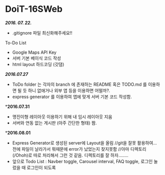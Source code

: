 # DoiT-16SWeb

***2016. 07. 22.***
- .gitignore 파일 최신화해주세요!!

To-Do List
- Google Maps API Key
- 서버 기본 베이식 코드 작성
- html layout 하드코딩 (갓댐)

***2016.07.27***

- ToDo folder 는 각자의 branch 에 존재하는  README 혹은 TODO.md 를 이용하면 될 듯 하니 없애거나 외부 앱 등을 이용하면 어떨까?.
- express generator 를 이용하여 앱에 맞게 서버 기본 코드 작성함.

***2016.07.31**

- 명진이형 레이아웃 이용하기 위해 내 임시 레이아웃 지움 
- 서버와 연동 없는 게시판 (아주 간단한 형태) 짬. 

***2016.08.01**
- Express Generator로 생성된 server에 Layout을 올림
    //git을 잘못 활용하여... 전에 파일이 날라가서 뭐때문에 error가 났었는지 찾지못함
    //아마 디렉토리(/Ohoh)로 따로 처리해서 그런 것 같음. 디렉토리를 잘 하자........
- 앞으로 Todo List : Navber toggle, Carousel interval, FAQ toggle, 로그인 눌렀을 때 로그인이 되도록
